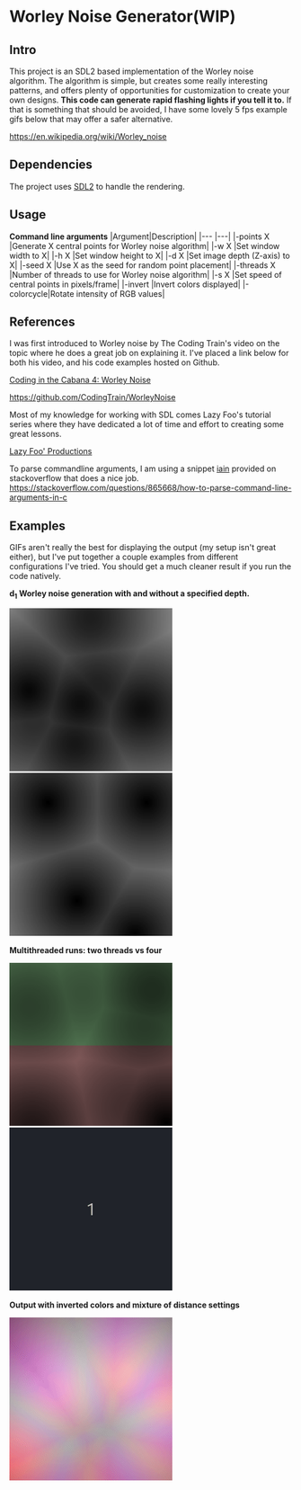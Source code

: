 # Worley Noise Generator(WIP)

## Intro

This project is an SDL2 based implementation of the Worley noise algorithm. 
The algorithm is simple, but creates some really interesting patterns,
and offers plenty of opportunities for customization to create your own 
designs. **This code can generate rapid flashing lights if you tell
it to.** If that is something that should be avoided,
I have some lovely 5 fps example gifs below that may offer
a safer alternative.

https://en.wikipedia.org/wiki/Worley_noise


## Dependencies

The project uses <a href="https://www.libsdl.org/">SDL2</a>
to handle the rendering.

## Usage

**Command line arguments**
|Argument|Description|
|---        |---|
|-points X  |Generate X central points for Worley noise algorithm|
|-w X       |Set window width to X|
|-h X       |Set window height to X|
|-d X       |Set image depth (Z-axis) to X|
|-seed X    |Use X as the seed for random point placement|
|-threads X |Number of threads to use for Worley noise algorithm|
|-s X       |Set speed of central points in pixels/frame|
|-invert    |Invert colors displayed|
|-colorcycle|Rotate intensity of RGB values|

## References

I was first introduced to Worley noise by The Coding Train's
video on the topic where he does a great job on explaining it. I've
placed a link below for both his video, and his code examples hosted
on Github.

<a href="https://www.youtube.com/watch?v=4066MndcyCk">Coding in the Cabana 4: Worley Noise</a>

https://github.com/CodingTrain/WorleyNoise

Most of my knowledge for working with SDL comes Lazy Foo's tutorial series where
they have dedicated a lot of time and effort to creating some great lessons.

<a href="https://lazyfoo.net/tutorials/SDL/index.php">Lazy Foo' Productions</a>

To parse commandline arguments, I am using a snippet
<a href="https://stackoverflow.com/users/85381/iain">iain</a>
provided on stackoverflow that
does a nice job.
https://stackoverflow.com/questions/865668/how-to-parse-command-line-arguments-in-c
## Examples

GIFs aren't really the best for displaying the output 
(my setup isn't great either), but I've put together a couple examples
from different configurations I've tried. You should get a much cleaner result if you run the code natively.

**d<sub>1</sub> Worley noise generation with and without a
 specified depth.**

![](img/worleyDepth2.apng)
![](img/worley.apng)

**Multithreaded runs: two threads vs four**

![](img/worley2thread.apng)
![](img/worley4thread.apng)

**Output with inverted colors and mixture of distance settings**

![](img/worleyInverted.apng)